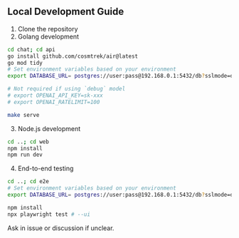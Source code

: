 ## Local Development Guide

1. Clone the repository
2. Golang development

```bash
cd chat; cd api
go install github.com/cosmtrek/air@latest
go mod tidy
# Set environment variables based on your environment
export DATABASE_URL= postgres://user:pass@192.168.0.1:5432/db?sslmode=disable

# Not required if using `debug` model
# export OPENAI_API_KEY=sk-xxx
# export OPENAI_RATELIMIT=100

make serve
```

3. Node.js development

```bash
cd ..; cd web
npm install
npm run dev
```

4. End-to-end testing

```bash
cd ..; cd e2e
# Set environment variables based on your environment
export DATABASE_URL= postgres://user:pass@192.168.0.1:5432/db?sslmode=disable

npm install
npx playwright test # --ui 
```

Ask in issue or discussion if unclear.
